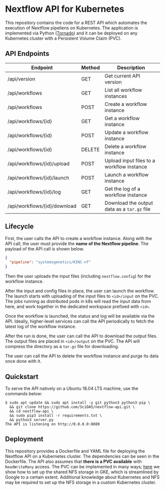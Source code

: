 # Nextflow API for Kubernetes

This repository contains the code for a REST API which automates the execution of Nextflow pipeliens on Kubernetes. The application is implemented via Python ([Tornado](https://www.tornadoweb.org/en/stable/)) and it can be deployed on any Kubernetes cluster with a Persistent Volume Claim (PVC).

## API Endpoints

| Endpoint                     | Method | Description                                 |
|------------------------------|--------|---------------------------------------------|
| /api/version                 | GET    | Get current API version                     |
| /api/workflows               | GET    | List all workflow instances                 |
| /api/workflows               | POST   | Create a workflow instance                  |
| /api/workflows/{id}          | GET    | Get a workflow instance                     |
| /api/workflows/{id}          | POST   | Update a workflow instance                  |
| /api/workflows/{id}          | DELETE | Delete a workflow instance                  |
| /api/workflows/{id}/upload   | POST   | Upload input files to a workflow instance   |
| /api/workflows/{id}/launch   | POST   | Launch a workflow instance                  |
| /api/workflows/{id}/log      | GET    | Get the log of a workflow instance          |
| /api/workflows/{id}/download | GET    | Download the output data as a `tar.gz` file |

## Lifecycle

First, the user calls the API to create a workflow instance. Along with the API call, the user must provide the __name of the Nextflow pipeline__. The payload of the API call is shown below.

```json
{
  "pipeline": "systemsgenetics/KINC-nf"
}
```

Then the user uploads the input files (including `nextflow.config`) for the workflow instance.

After the input and config files in place, the user can launch the workflow. The launch starts with uploading of the input files to `<id>/input` on the PVC. The jobs running as distributed pods in k8s will read the input data from here, and work together in the dedicated workspace prefixed with `<id>`.

Once the workflow is launched, the status and log will be available via the API. Ideally, higher-level services can call the API periodically to fetch the latest log of the workflow instance.

After the run is done, the user can call the API to download the output files. The output files are placed in `<id>/output` on the PVC. The API will compress the directory as a `tar.gz` file for downloading.

The user can call the API to delete the workflow instance and purge its data once done with it.

## Quickstart

To serve the API natively on a Ubuntu 18.04 LTS machine, use the commands below:

```console
$ sudo apt update && sudo apt install -y git python3 python3-pip \
  && git clone https://github.com/SciDAS/nextflow-api.git \
  && cd nextflow-api \
  && sudo pip3 install -r requirements.txt \
  && python3 server.py
The API is listening on http://0.0.0.0:8080
```

## Deployment

This repository provides a Dockerfile and YAML file for deploying the Nextflow API on a Kubernetes cluster. The dependencies can be seen in the Dockerfile. The API also assumes that __there is a PVC available__ with `ReadWriteMany` access. The PVC can be implemented in many ways; [here](deploy/README.md) we show how to set up the shared NFS storage in GKE, which is streamlined by Google to a certain extent. Additional knowledge about Kubernetes and NFS may be required to set up the NFS storage in a custom Kubernetes cluster.
